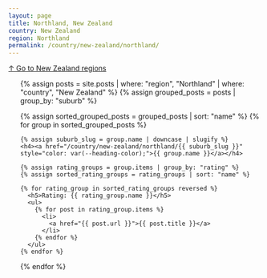 ```yaml
---
layout: page
title: Northland, New Zealand
country: New Zealand
region: Northland
permalink: /country/new-zealand/northland/
---
```

[↑ Go to New Zealand regions](/country/new-zealand/)
<ul>
  {% assign posts = site.posts | where: "region", "Northland" | where: "country", "New Zealand" %}
  {% assign grouped_posts = posts | group_by: "suburb" %}

  {% assign sorted_grouped_posts = grouped_posts | sort: "name" %}
  {% for group in sorted_grouped_posts %}

    {% assign suburb_slug = group.name | downcase | slugify %}
    <h4><a href="/country/new-zealand/northland/{{ suburb_slug }}" style="color: var(--heading-color);">{{ group.name }}</a></h4>

    {% assign rating_groups = group.items | group_by: "rating" %}
    {% assign sorted_rating_groups = rating_groups | sort: "name" %}

    {% for rating_group in sorted_rating_groups reversed %}
      <h5>Rating: {{ rating_group.name }}</h5>
      <ul>
        {% for post in rating_group.items %}
          <li>
            <a href="{{ post.url }}">{{ post.title }}</a>
          </li>
        {% endfor %}
      </ul>
    {% endfor %}
  {% endfor %}
</ul>
